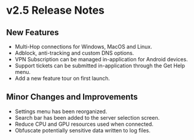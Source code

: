 # v2.5 Release Notes

## New Features
 - Multi-Hop connections for Windows, MacOS and Linux.
 - Adblock, anti-tracking and custom DNS options.
 - VPN Subscription can be managed in-application for Android devices.
 - Support tickets can be submitted in-application through the Get Help menu.
 - Add a new feature tour on first launch.

## Minor Changes and Improvements
 - Settings menu has been reorganized.
 - Search bar has been added to the server selection screen.
 - Reduce CPU and GPU resources used when connected.
 - Obfuscate potentially sensitive data written to log files.
